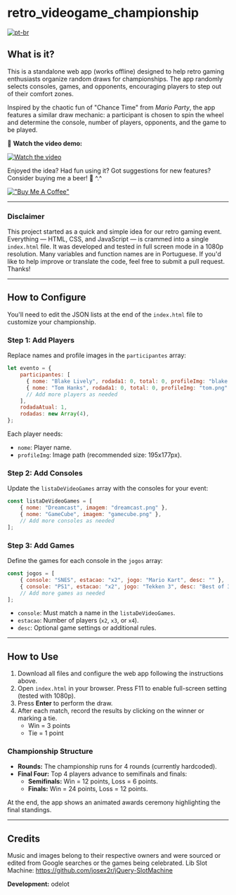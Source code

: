 
# retro_videogame_championship
[![pt-br](https://img.shields.io/badge/lang-pt--br-green.svg)](https://github.com/odelot/retro_videogame_championship/blob/main/README.pt-br.md)

## What is it?

This is a standalone web app (works offline) designed to help retro gaming enthusiasts organize random draws for championships. The app randomly selects consoles, games, and opponents, encouraging players to step out of their comfort zones.

Inspired by the chaotic fun of "Chance Time" from *Mario Party*, the app features a similar draw mechanic: a participant is chosen to spin the wheel and determine the console, number of players, opponents, and the game to be played.

🎥 **Watch the video demo:**

[![Watch the video](https://img.youtube.com/vi/iL1kgRQqBks/hqdefault.jpg)](https://youtube.com/shorts/iL1kgRQqBks)

Enjoyed the idea? Had fun using it? Got suggestions for new features? Consider buying me a beer! 🍺 ^.^

[!["Buy Me A Coffee"](https://www.buymeacoffee.com/assets/img/custom_images/orange_img.png)](https://www.buymeacoffee.com/odelot)

---

### Disclaimer

This project started as a quick and simple idea for our retro gaming event. Everything — HTML, CSS, and JavaScript — is crammed into a single `index.html` file. It was developed and tested in full screen mode in a 1080p resolution. Many variables and function names are in Portuguese. If you'd like to help improve or translate the code, feel free to submit a pull request. Thanks!

---

## How to Configure

You'll need to edit the JSON lists at the end of the `index.html` file to customize your championship.

### Step 1: Add Players

Replace names and profile images in the `participantes` array:
```javascript
let evento = {    
    participantes: [
      { nome: "Blake Lively", rodada1: 0, total: 0, profileImg: "blake.png" },
      { nome: "Tom Hanks", rodada1: 0, total: 0, profileImg: "tom.png" },
      // Add more players as needed
    ],
    rodadaAtual: 1,
    rodadas: new Array(4),
};
```
Each player needs:
- `nome`: Player name.
- `profileImg`: Image path (recommended size: 195x177px).

### Step 2: Add Consoles

Update the `listaDeVideoGames` array with the consoles for your event:
```javascript
const listaDeVideoGames = [
    { nome: "Dreamcast", imagem: "dreamcast.png" },
    { nome: "GameCube", imagem: "gamecube.png" },
    // Add more consoles as needed
];
```

### Step 3: Add Games

Define the games for each console in the `jogos` array:
```javascript
const jogos = [
    { console: "SNES", estacao: "x2", jogo: "Mario Kart", desc: "" },
    { console: "PS1", estacao: "x2", jogo: "Tekken 3", desc: "Best of 3 rounds." },
    // Add more games as needed
];
```
- `console`: Must match a name in the `listaDeVideoGames`.
- `estacao`: Number of players (`x2`, `x3`, or `x4`).
- `desc`: Optional game settings or additional rules.

---

## How to Use

1. Download all files and configure the web app following the instructions above.
2. Open `index.html` in your browser. Press F11 to enable full-screen setting (tested with 1080p).
3. Press **Enter** to perform the draw.
4. After each match, record the results by clicking on the winner or marking a tie.
   - Win = 3 points
   - Tie = 1 point

### Championship Structure

- **Rounds:** The championship runs for 4 rounds (currently hardcoded).
- **Final Four:** Top 4 players advance to semifinals and finals:
  - **Semifinals:** Win = 12 points, Loss = 6 points.
  - **Finals:** Win = 24 points, Loss = 12 points.

At the end, the app shows an animated awards ceremony highlighting the final standings.

---

## Credits

Music and images belong to their respective owners and were sourced or edited from Google searches or the games being celebrated.
Lib Slot Machine: https://github.com/josex2r/jQuery-SlotMachine

**Development:** odelot
